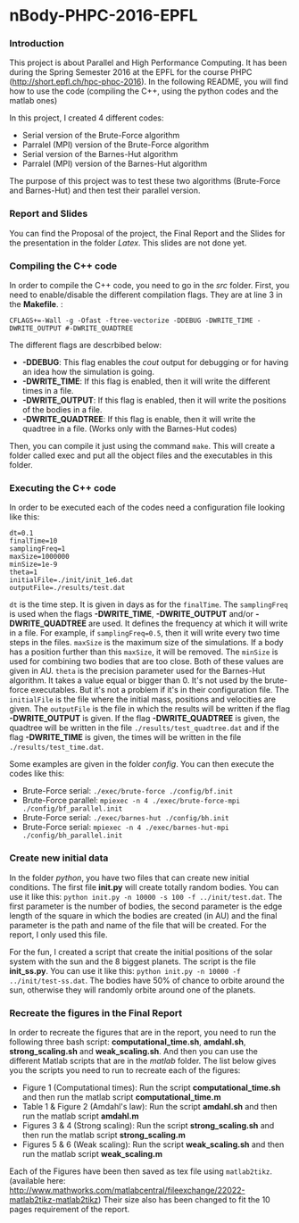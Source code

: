 # nBody-PHPC-2016-EPFL

### Introduction

This project is about Parallel and High Performance Computing. It has been during the Spring Semester 2016 at the EPFL for the course PHPC (http://short.epfl.ch/hpc-phpc-2016).  In the following README, you will find how to use the code (compiling the C++, using the python codes and the matlab ones)

In this project, I created 4 different codes:
- Serial version of the Brute-Force algorithm
- Parralel (MPI) version of the Brute-Force algorithm
- Serial version of the Barnes-Hut algorithm
- Parralel (MPI) version of the Barnes-Hut algorithm

The purpose of this project was to test these two algorithms (Brute-Force and Barnes-Hut) and then test their parallel version.

### Report and Slides

You can find the Proposal of the project, the Final Report and the Slides for the presentation in the folder *Latex*. This slides are not done yet.

### Compiling the C++ code

In order to compile the C++ code, you need to go in the *src* folder. First, you need to enable/disable the different compilation flags. They are at line 3 in the **Makefile**. :
```
CFLAGS+=-Wall -g -Ofast -ftree-vectorize -DDEBUG -DWRITE_TIME -DWRITE_OUTPUT #-DWRITE_QUADTREE
```
The different flags are descrbibed below:
- **-DDEBUG**: This flag enables the *cout* output for debugging or for having an idea how the simulation is going.
- **-DWRITE_TIME**: If this flag is enabled, then it will write the different times in a file. 
- **-DWRITE_OUTPUT**: If this flag is enabled, then it will write the positions of the bodies in a file.
- **-DWRITE_QUADTREE**: If this flag is enable, then it will write the quadtree in a file. (Works only with the Barnes-Hut codes)

Then, you can compile it just using the command `make`. This will create a folder called exec and put all the object files and the executables in this folder.

### Executing the C++ code

In order to be executed each of the codes need a configuration file looking like this:
```
dt=0.1
finalTime=10
samplingFreq=1
maxSize=1000000
minSize=1e-9
theta=1
initialFile=./init/init_1e6.dat
outputFile=./results/test.dat
```
`dt` is the time step. It is given in days as for the `finalTime`. The `samplingFreq` is used when the flags **-DWRITE_TIME**, **-DWRITE_OUTPUT** and/or **-DWRITE_QUADTREE** are used. It defines the frequency at which it will write in a file. For example, if `samplingFreq=0.5`, then it will write every two time steps in the files. `maxSize` is the maximum size of the simulations. If a body has a position further than this `maxSize`, it will be removed. The `minSize` is used for combining two bodies that are too close. Both of these values are given in AU. `theta` is the precision parameter used for the Barnes-Hut algorithm. It takes a value equal or bigger than 0. It's not used by the brute-force executables. But it's not a problem if it's in their configuration file. The `initialFile` is the file where the initial mass, positions and velocities are given. The `outputFile` is the file in which the results will be written if the flag **-DWRITE_OUTPUT** is given. If the flag **-DWRITE_QUADTREE** is given, the quadtree will be written in the file `./results/test_quadtree.dat` and if the flag **-DWRITE_TIME** is given, the times will be written in the file `./results/test_time.dat`.

Some examples are given in the folder *config*. You can then execute the codes like this:
- Brute-Force serial: `./exec/brute-force ./config/bf.init`
- Brute-Force parallel: `mpiexec -n 4 ./exec/brute-force-mpi ./config/bf_parallel.init`
- Brute-Force serial: `./exec/barnes-hut ./config/bh.init`
- Brute-Force serial: `mpiexec -n 4 ./exec/barnes-hut-mpi ./config/bh_parallel.init`

### Create new initial data

In the folder *python*, you have two files that can create new initial conditions. The first file **init.py** will create totally random bodies. You can use it like this: `python init.py -n 10000 -s 100 -f ../init/test.dat`. The first parameter is the number of bodies, the second parameter is the edge length of the square in which the bodies are created (in AU) and the final parameter is the path and name of the file that will be created. For the report, I only used this file.

For the fun, I created a script that create the initial positions of the solar system with the sun and the 8 biggest planets. The script is the file **init_ss.py**. You can use it like this: `python init.py -n 10000 -f ../init/test-ss.dat`. The bodies have 50% of chance to orbite around the sun, otherwise they will randomly orbite around one of the planets.

### Recreate the figures in the Final Report

In order to recreate the figures that are in the report, you need to run the following three bash script: **computational_time.sh**, **amdahl.sh**, **strong_scaling.sh** and **weak_scaling.sh**. And then you can use the different Matlab scripts that are in the *matlab* folder. The list below gives you the scripts you need to run to recreate each of the figures:
- Figure 1 (Computational times): Run the script **computational_time.sh** and then run the matlab script **computational_time.m**
- Table 1 & Figure 2 (Amdahl's law): Run the script **amdahl.sh** and then run the matlab script **amdahl.m**
- Figures 3 & 4 (Strong scaling): Run the script **strong_scaling.sh** and then run the matlab script **strong_scaling.m**
- Figures 5 & 6 (Weak scaling): Run the script **weak_scaling.sh** and then run the matlab script **weak_scaling.m**

Each of the Figures have been then saved as tex file using `matlab2tikz`. (available here: http://www.mathworks.com/matlabcentral/fileexchange/22022-matlab2tikz-matlab2tikz) Their size also has been changed to fit the 10 pages requirement of the report. 

